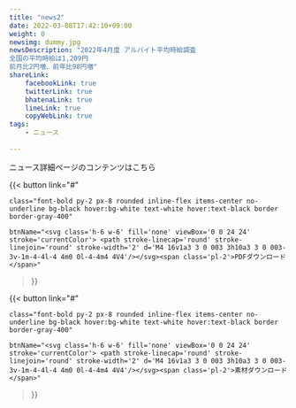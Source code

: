 ```yaml
---
title: "news2"
date: 2022-03-08T17:42:10+09:00
weight: 0
newsimg: dummy.jpg
newsDescription: "2022年4月度 アルバイト平均時給調査
全国の平均時給は1,209円
前月比2円増、前年比98円増"
shareLink:
    facebookLink: true
    twitterLink: true
    bhatenaLink: true
    lineLink: true
    copyWebLink: true
tags:
    - ニュース
 
---
```


ニュース詳細ページのコンテンツはこちら

<div class="text-center mt-10">
{{< button 
    link="#" 

    class="font-bold py-2 px-8 rounded inline-flex items-center no-underline bg-black hover:bg-white text-white hover:text-black border border-gray-400" 

    btnName="<svg class='h-6 w-6' fill='none' viewBox='0 0 24 24' stroke='currentColor'> <path stroke-linecap='round' stroke-linejoin='round' stroke-width='2' d='M4 16v1a3 3 0 003 3h10a3 3 0 003-3v-1m-4-4l-4 4m0 0l-4-4m4 4V4'/></svg><span class='pl-2'>PDFダウンロード</span>" 
>}}
</div>
<div class="text-center my-20">
{{< button 
    link="#" 

    class="font-bold py-2 px-8 rounded inline-flex items-center no-underline bg-black hover:bg-white text-white hover:text-black border border-gray-400" 

    btnName="<svg class='h-6 w-6' fill='none' viewBox='0 0 24 24' stroke='currentColor'> <path stroke-linecap='round' stroke-linejoin='round' stroke-width='2' d='M4 16v1a3 3 0 003 3h10a3 3 0 003-3v-1m-4-4l-4 4m0 0l-4-4m4 4V4'/></svg><span class='pl-2'>素材ダウンロード</span>" 
>}}
</div>
